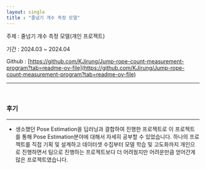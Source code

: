 ```yaml
---
layout: single
title : "줄넘기 개수 측정 모델"
---
```




주제 : 줄넘기 개수 측정 모델(개인 프로젝트)

기간 : 2024.03 ~ 2024.04

Github : [https://github.com/KJirung/Jump-rope-count-measurement-program?tab=readme-ov-file](https://github.com/KJirung/Jump-rope-count-measurement-program?tab=readme-ov-file)





---

<br/>



### 후기

---
- 생소했던 Pose Estimation을 딥러닝과 결합하여 진행한 프로젝트로 이 프로젝트를 통해 Pose Estimation분야에 대해서 자세히 공부할 수 있었습니다. 하나의 프로젝트를 직접 기획 및 설계하고 데이터셋 수집부터 모델 학습 및 고도화까지 개인으로 진행하면서 팀으로 진행하는 프로젝트보다 더 어려웠지만 어려운만큼 얻어간게 많은 프로젝트였습니다.

